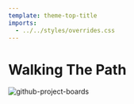 ```yaml
---
template: theme-top-title
imports:
  - ../../styles/overrides.css
---
```


# Walking The Path

![github-project-boards](https://docs.github.com/assets/images/help/projects/project-board-basic-kanban-template.png)